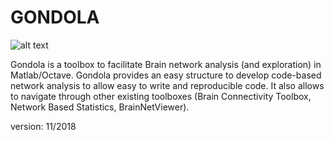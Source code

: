 # GONDOLA

![alt text](https://github.com/giorgioarcara/Gondola/tree/master/Logo/Gondola_logo.png)

Gondola is a toolbox to facilitate Brain network analysis (and exploration) in Matlab/Octave.
Gondola provides an easy structure to develop code-based network analysis to allow easy to write and reproducible code. It also allows to navigate through other existing toolboxes (Brain Connectivity Toolbox, Network Based Statistics, BrainNetViewer).

version: 11/2018


